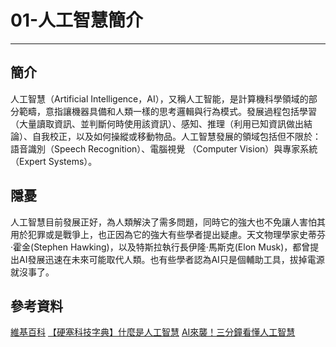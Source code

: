 # 01-人工智慧簡介
---
## 簡介
  人工智慧（Artificial Intelligence，AI），又稱人工智能，是計算機科學領域的部分範疇，意指讓機器具備和人類一樣的思考邏輯與行為模式。發展過程包括學習（大量讀取資訊、並判斷何時使用該資訊）、感知、推理（利用已知資訊做出結論）、自我校正，以及如何操縱或移動物品。人工智慧發展的領域包括但不限於：語音識別（Speech Recognition）、電腦視覺 （Computer Vision）與專家系統（Expert Systems）。

## 隱憂
  人工智慧目前發展正好，為人類解決了需多問題，同時它的強大也不免讓人害怕其用於犯罪或是戰爭上，也正因為它的強大有些學者提出疑慮。天文物理學家史蒂芬·霍金(Stephen Hawking)，以及特斯拉執行長伊隆·馬斯克(Elon Musk)，都曾提出AI發展迅速在未來可能取代人類。也有些學者認為AI只是個輔助工具，拔掉電源就沒事了。

## 參考資料
[維基百科](https://zh.wikipedia.org/wiki/%E4%BA%BA%E5%B7%A5%E6%99%BA%E8%83%BD)
[【硬塞科技字典】什麼是人工智慧](https://www.inside.com.tw/article/6750-what-is-artificial-intelligence-%EF%BC%9F)
[AI來襲！三分鐘看懂人工智慧](https://makerpro.cc/2019/05/introduction-to-ai/)
